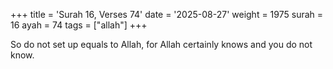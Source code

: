 +++
title = 'Surah 16, Verses 74'
date = '2025-08-27'
weight = 1975
surah = 16
ayah = 74
tags = ["allah"]
+++

So do not set up equals to Allah, for Allah certainly knows and you do not know.